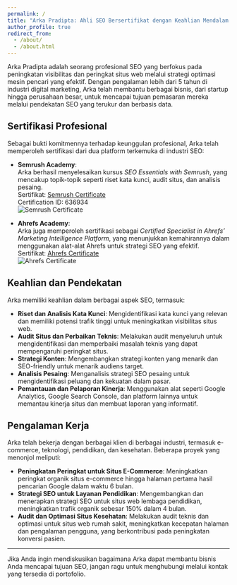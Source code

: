 ```yaml
---
permalink: /
title: "Arka Pradipta: Ahli SEO Bersertifikat dengan Keahlian Mendalam dalam Strategi Digital"
author_profile: true
redirect_from: 
  - /about/
  - /about.html
---
```


Arka Pradipta adalah seorang profesional SEO yang berfokus pada peningkatan visibilitas dan peringkat situs web melalui strategi optimasi mesin pencari yang efektif. Dengan pengalaman lebih dari 5 tahun di industri digital marketing, Arka telah membantu berbagai bisnis, dari startup hingga perusahaan besar, untuk mencapai tujuan pemasaran mereka melalui pendekatan SEO yang terukur dan berbasis data.

## Sertifikasi Profesional

Sebagai bukti komitmennya terhadap keunggulan profesional, Arka telah memperoleh sertifikasi dari dua platform terkemuka di industri SEO:

- **Semrush Academy**:  
  Arka berhasil menyelesaikan kursus *SEO Essentials with Semrush*, yang mencakup topik-topik seperti riset kata kunci, audit situs, dan analisis pesaing.  
  Sertifikat: [Semrush Certificate](https://static.semrush.com/academy/certificates/bf3de53fd2/arka-pradipta_25.pdf)  
  Certification ID: 636934  
  ![Semrush Certificate](https://firebasestorage.googleapis.com/v0/b/talos-storage.appspot.com/o/AI%20Banner%20Talos%2FScreenshot%202025-09-18%20151520.png?alt=media&token=d0aae5d3-5880-4b2f-846f-623bd2f54477)

- **Ahrefs Academy**:  
  Arka juga memperoleh sertifikasi sebagai *Certified Specialist in Ahrefs’ Marketing Intelligence Platform*, yang menunjukkan kemahirannya dalam menggunakan alat-alat Ahrefs untuk strategi SEO yang efektif.  
  Sertifikat: [Ahrefs Certificate](https://ahrefs.com/academy/certificate/c006bb33a0fb4bc5876c0bbaf791bf12)  
  ![Ahrefs Certificate](https://firebasestorage.googleapis.com/v0/b/talos-storage.appspot.com/o/AI%20Banner%20Talos%2FScreenshot%202025-09-18%20151324.png?alt=media&token=2f2dfd42-5486-49a3-8cf5-3365a1a4ab6e)

## Keahlian dan Pendekatan

Arka memiliki keahlian dalam berbagai aspek SEO, termasuk:

- **Riset dan Analisis Kata Kunci**: Mengidentifikasi kata kunci yang relevan dan memiliki potensi trafik tinggi untuk meningkatkan visibilitas situs web.
- **Audit Situs dan Perbaikan Teknis**: Melakukan audit menyeluruh untuk mengidentifikasi dan memperbaiki masalah teknis yang dapat mempengaruhi peringkat situs.
- **Strategi Konten**: Mengembangkan strategi konten yang menarik dan SEO-friendly untuk menarik audiens target.
- **Analisis Pesaing**: Menganalisis strategi SEO pesaing untuk mengidentifikasi peluang dan kekuatan dalam pasar.
- **Pemantauan dan Pelaporan Kinerja**: Menggunakan alat seperti Google Analytics, Google Search Console, dan platform lainnya untuk memantau kinerja situs dan membuat laporan yang informatif.

## Pengalaman Kerja

Arka telah bekerja dengan berbagai klien di berbagai industri, termasuk e-commerce, teknologi, pendidikan, dan kesehatan. Beberapa proyek yang menonjol meliputi:

- **Peningkatan Peringkat untuk Situs E-Commerce**: Meningkatkan peringkat organik situs e-commerce hingga halaman pertama hasil pencarian Google dalam waktu 6 bulan.
- **Strategi SEO untuk Layanan Pendidikan**: Mengembangkan dan menerapkan strategi SEO untuk situs web lembaga pendidikan, meningkatkan trafik organik sebesar 150% dalam 4 bulan.
- **Audit dan Optimasi Situs Kesehatan**: Melakukan audit teknis dan optimasi untuk situs web rumah sakit, meningkatkan kecepatan halaman dan pengalaman pengguna, yang berkontribusi pada peningkatan konversi pasien.


---

Jika Anda ingin mendiskusikan bagaimana Arka dapat membantu bisnis Anda mencapai tujuan SEO, jangan ragu untuk menghubungi melalui kontak yang tersedia di portofolio.